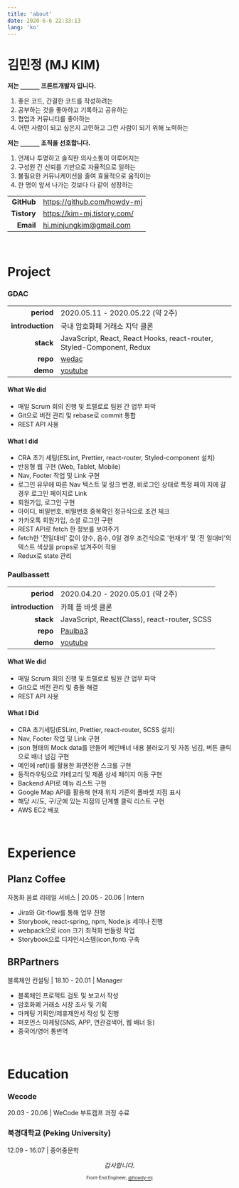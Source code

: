 ```yaml
---
title: 'about'
date: 2020-6-6 22:33:13
lang: 'ko'
---
```


# 김민정 (MJ KIM)

**저는 `______` 프론트개발자 입니다.**

1. 좋은 코드, 간결한 코드를 작성하려는
2. 공부하는 것을 좋아하고 기록하고 공유하는
3. 협업과 커뮤니티를 좋아하는
4. 어떤 사람이 되고 싶은지 고민하고 그런 사람이 되기 위해 노력하는

**저는 `______` 조직을 선호합니다.**

1. 언제나 투명하고 솔직한 의사소통이 이루어지는
2. 구성원 간 신뢰를 기반으로 자율적으로 일하는
3. 불필요한 커뮤니케이션을 줄여 효율적으로 움직이는
4. 한 명이 앞서 나가는 것보다 다 같이 성장하는

|             |                               |
| ----------: | ----------------------------- |
|  **GitHub** | <https://github.com/howdy-mj> |
| **Tistory** | <https://kim-mj.tistory.com/> |
|   **Email** | <hi.minjungkim@gmail.com>     |

<br />

# Project

### GDAC

|                  |                                                                       |
| ---------------: | --------------------------------------------------------------------- |
|       **period** | 2020.05.11 - 2020.05.22 (약 2주)                                      |
| **introduction** | 국내 암호화폐 거래소 지닥 클론                                        |
|        **stack** | JavaScript, React, React Hooks, react-router, Styled-Component, Redux |
|         **repo** | [wedac](https://github.com/howdy-mj/wedac-frontend)                   |
|         **demo** | [youtube](https://youtu.be/LdF1LG_R4Uo)                               |

#### What We did

- 매일 Scrum 회의 진행 및 트렐로로 팀원 간 업무 파악
- Git으로 버전 관리 및 rebase로 commit 통합
- REST API 사용

#### What I did

- CRA 초기 세팅(ESLint, Prettier, react-router, Styled-component 설치)
- 반응형 웹 구현 (Web, Tablet, Mobile)
- Nav, Footer 작업 및 Link 구현
- 로그인 유무에 따른 Nav 텍스트 및 링크 변경, 비로그인 상태로 특정 페이
  지에 갈 경우 로그인 페이지로 Link
- 회원가입, 로그인 구현
- 아이디, 비밀번호, 비밀번호 중복확인 정규식으로 조건 체크
- 카카오톡 회원가입, 소셜 로그인 구현
- REST API로 fetch 한 정보를 보여주기
- fetch한 '전일대비' 값이 양수, 음수, 0일 경우 조건식으로 '현재가' 및 '전
  일대비'의 텍스트 색상을 props로 넘겨주어 적용
- Redux로 state 관리

### Paulbassett

|                  |                                                         |
| ---------------: | ------------------------------------------------------- |
|       **period** | 2020.04.20 - 2020.05.01 (약 2주)                        |
| **introduction** | 카페 폴 바셋 클론                                       |
|        **stack** | JavaScript, React(Class), react-router, SCSS            |
|         **repo** | [Paulba3](https://github.com/howdy-mj/PaulBa3-frontend) |
|         **demo** | [youtube](https://youtu.be/a1vKyWHA8pE)                 |

#### What We did

- 매일 Scrum 회의 진행 및 트렐로로 팀원 간 업무 파악
- Git으로 버전 관리 및 충돌 해결
- REST API 사용

#### What I Did

- CRA 초기세팅(ESLint, Prettier, react-router, SCSS 설치)
- Nav, Footer 작업 및 Link 구현
- json 형태의 Mock data를 만들어 메인배너 내용 불러오기 및 자동 넘김, 버튼 클릭으로 배너 넘김 구현
- 메인에 ref()를 활용한 화면전환 스크롤 구현
- 동적라우팅으로 카테고리 및 제품 상세 페이지 이동 구현
- Backend API로 메뉴 리스트 구현
- Google Map API를 활용해 현재 위치 기준의 폴바셋 지점 표시
- 해당 시/도, 구/군에 있는 지점의 단계별 클릭 리스트 구현
- AWS EC2 배포

<br />

# Experience

## Planz Coffee

자동화 음료 리테일 서비스 | 20.05 - 20.06 | Intern

- Jira와 Git-flow를 통해 업무 진행
- Storybook, react-spring, npm, Node.js 세미나 진행
- webpack으로 icon 크기 최적화 번들링 작업
- Storybook으로 디자인시스템(icon,font) 구축

## BRPartners

블록체인 컨설팅 | 18.10 - 20.01 | Manager

- 블록체인 프로젝트 검토 및 보고서 작성
- 암호화폐 거래소 시장 조사 및 기획
- 마케팅 기획안/제휴제안서 작성 및 진행
- 퍼포먼스 마케팅(SNS, APP, 연관검색어, 웹 배너 등)
- 중국어/영어 통번역

<br />

# Education

### Wecode

20.03 - 20.06 | WeCode 부트캠프 과정 수료

### 북경대학교 (Peking University)

12.09 - 16.07 | 중어중문학

<div style="text-align: center" class="final">

_감사합니다._

<sub><sup>Front-End Engineer, <a href="https://github.com/howdy-mj">@howdy-mj</a></sup></sub>

</div>
